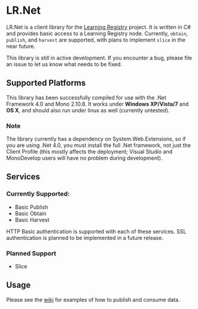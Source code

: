 # LR.Net

LR.Net is a client library for the [Learning Registry](http://github.com/LearningRegistry/LearningRegistry.git) project. It is written in C# and provides basic access to a Learning Registry node. Currently, `obtain`, `publish`, and `harvest` are supported, with plans to implement `slice` in the near future.

This library is still in active development. If you encounter a bug, please file an issue to let us
know what needs to be fixed.

## Supported Platforms

This library has been successfully compiled for use with the .Net Framework 4.0 and Mono 2.10.8. It works under 
**Windows XP/Vista/7** and **OS X**, and should also run under linux as well (currently untested).

### Note

The library currently has a dependency on System.Web.Extensions, so if you are using .Net 4.0, you must 
install the full .Net framework, not just the Client Profile (this mostly affects the deployment; Visual Studio
and MonoDevelop users will have no problem during development).

## Services

### Currently Supported:
- Basic Publish
- Basic Obtain
- Basic Harvest

HTTP Basic authentication is supported with each of these services. SSL authentication is planned to be implemented
in a future release.

### Planned Support
- Slice

## Usage 
Please see the [wiki](LR.Net/wiki) for examples of how to publish and consume data.
